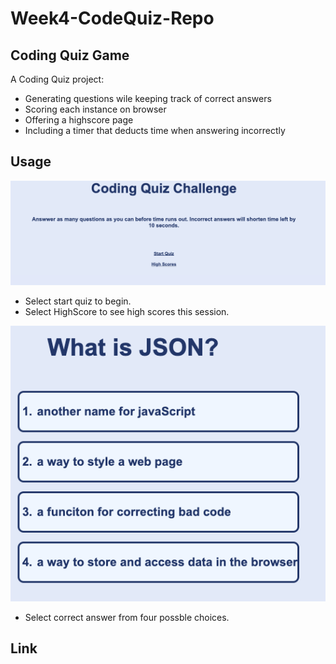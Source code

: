 # Week4-CodeQuiz-Repo

## Coding Quiz Game 

A Coding Quiz project:

- Generating questions wile keeping track of correct answers
- Scoring each instance on browser 
- Offering a highscore page
- Including a timer that deducts time when answering incorrectly

## Usage

![homePage](images/screenshot-homePage.png)
- Select start quiz to begin.
- Select HighScore to see high scores this session.

![questions](images/Screenshot-questions.png)
- Select correct answer from four possble choices. 

## Link

